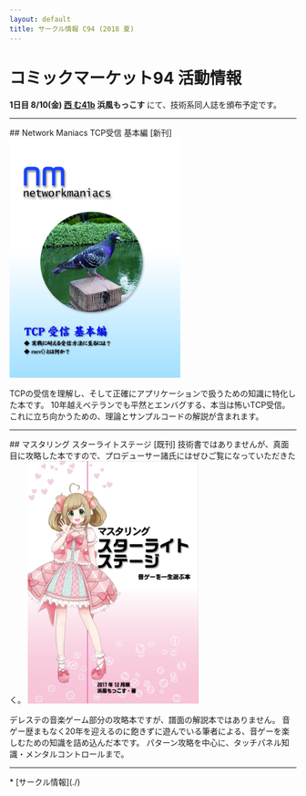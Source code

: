 ```yaml
---
layout: default
title: サークル情報 C94 (2018 夏)
---
```


コミックマーケット94 活動情報
====
**1日目 8/10(金) [西 む41b](https://webcatalog-free.circle.ms/Map#13921853/day=Day1/hall=w12/scale=1) 浜風もっこす**
にて、技術系同人誌を頒布予定です。

<hr/>
## Network Maniacs TCP受信 基本編 [新刊]

<img src="nwm/cover/tcp_recv_basic.png" alt="Network Maniacs TCP受信 基本編 表紙" style="width: 300px;"/>

TCPの受信を理解し、そして正確にアプリケーションで扱うための知識に特化した本です。
10年越えベテランでも平然とエンバグする、本当は怖いTCP受信。これに立ち向かうための、理論とサンプルコードの解説が含まれます。

<hr/>
## マスタリング スターライトステージ [既刊]
技術書ではありませんが、真面目に攻略した本ですので、プロデューサー諸氏にはぜひご覧になっていただきたく。

<img src="./C93/C93-cover.png" alt="デレステ攻略本 表紙" style="width: 300px;"/>

デレステの音楽ゲーム部分の攻略本ですが、譜面の解説本ではありません。
音ゲー歴まもなく20年を迎えるのに飽きずに遊んでいる筆者による、音ゲーを楽しむための知識を詰め込んだ本です。
パターン攻略を中心に、タッチパネル知識・メンタルコントロールまで。

<hr/>
* [サークル情報](./)

